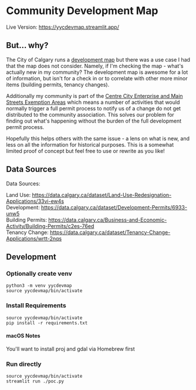 # Community Development Map

Live Version: https://yycdevmap.streamlit.app/

## But... why?

The City of Calgary runs a [development map](https://developmentmap.calgary.ca) but there was a use case I had that the map does not consider. Namely, if I'm checking the map - what's actually new in my community? The development map is awesome for a lot of information, but isn't for a check in or to correlate with other more minor items (building permits, tenancy changes).

Additionally my community is part of the [Centre City Enterprise and Main Streets Exemption Areas](https://www.calgary.ca/business-economy/pda/pd/mybusiness/centre-city-enterprise-area.html) which means a number of activities that would normally trigger a full permit process to notify us of a change do not get distributed to the community association. This solves our problem for finding out what's happening without the burden of the full development permit process.

Hopefully this helps others with the same issue - a lens on what is new, and less on all the information for historical purposes. This is a somewhat limited proof of concept but feel free to use or rewrite as you like!

## Data Sources

Data Sources:

Land Use: https://data.calgary.ca/dataset/Land-Use-Redesignation-Applications/33vi-ew4s  
Development: https://data.calgary.ca/dataset/Development-Permits/6933-unw5  
Building Permits: https://data.calgary.ca/Business-and-Economic-Activity/Building-Permits/c2es-76ed  
Tenancy Change: https://data.calgary.ca/dataset/Tenancy-Change-Applications/wrtt-2nqs

## Development

### Optionally create venv

    python3 -m venv yycdevmap
    source yycdevmap/bin/activate

### Install Requirements

    source yycdevmap/bin/activate
    pip install -r requirements.txt

#### macOS Notes

You'll want to install proj and gdal via Homebrew first

### Run directly

    source yycdevmap/bin/activate
    streamlit run ./poc.py
